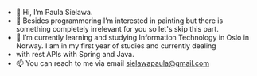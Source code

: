 - 👋 Hi, I’m Paula Sielawa. 
- 👀 Besides programmering I’m interested in painting but there is something completely irrelevant for you so let's skip this part. 
- 🌱 I’m currently learning and studying Information Technology in Oslo in Norway. I am in my first year of studies and currently dealing 
- with rest APIs with Spring and Java. 
- 📫 You can reach to me via email sielawapaula@gmail.com  

<!---
paulasielawa/paulasielawa is a ✨ special ✨ repository because its `README.md` (this file) appears on your GitHub profile.
You can click the Preview link to take a look at your changes.
--->
